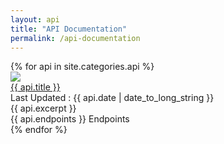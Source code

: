 ```yaml
---
layout: api
title: "API Documentation"
permalink: /api-documentation
---
```

<div class="ui stackable grid container">
	{% for api in site.categories.api %}
	<div class="four wide column">
		<div class="ui card">
			<div class="image">
				<img src="{{ site.baseurl }}/uploads/posts/{{ api.cover }}">
			</div>
			<div class="content">
				<a href="{{ site.baseurl }}{{ api.url }}" class="header">{{ api.title }}</a>
				<div class="meta">
					<span class="date">Last Updated : {{ api.date | date_to_long_string }}</span>
				</div>
				<div class="description">
					{{ api.excerpt }}
				</div>
			</div>
			<div class="extra content">
				<a>
					<i class="life ring icon"></i>
					{{ api.endpoints }} Endpoints
				</a>
			</div>
		</div>
	</div>
	{% endfor %}
</div>